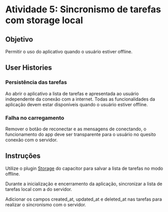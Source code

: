 # Atividade 5: Sincronismo de tarefas com storage local

## Objetivo

Permitir o uso do aplicativo quando o usuário estiver offline.

## User Histories

### Persistência das tarefas

Ao abrir o aplicativo a lista de tarefas e apresentada ao usuário independente da conexão com a internet.
Todas as funcionalidades da aplicação devem estar disponíveis quando o usuário estiver offline.

### Falha no carregamento

Remover o botão de reconectar e as mensagens de conectando, o funcionamento do app deve ser transparente para o usuário no quesito conexão com o servidor.

## Instruções

Utilize o plugin [Storage](https://capacitorjs.com/docs/apis/storage) do capacitor para salvar a lista de tarefas no modo offline.

Durante a inicialização e encerramento da aplicação, sincronizar a lista de tarefas local com a do servidor.

Adicionar os campos created_at, updated_at e deleted_at nas tarefas para realizar o sincronismo com o servidor.
